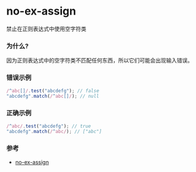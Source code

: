 # no-ex-assign

禁止在正则表达式中使用空字符类

### 为什么?

因为正则表达式中的空字符类不匹配任何东西，所以它们可能会出现输入错误。

### 错误示例

```js
/^abc[]/.test("abcdefg"); // false
"abcdefg".match(/^abc[]/); // null
```

### 正确示例

```js
/^abc/.test("abcdefg"); // true
"abcdefg".match(/^abc/); // ["abc"]
```

### 参考

- [no-ex-assign](https://eslint.org/docs/rules/no-ex-assign)
